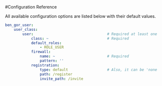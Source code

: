 #Configuration Reference

All available configuration options are listed below with their default values.
```yml
ben_gor_user:
    user_class:
        user:                                  # Required at least one element, the name is not relevant
            class: ~                           # Required
            default_roles:
                - ROLE_USER
            firewall:
                name: ~                        # Required
                pattern: ''
            registration:
                type: default                  # Also, it can be 'none' or 'by_invitation'
                path: /register
                invite_path: /invite
```
